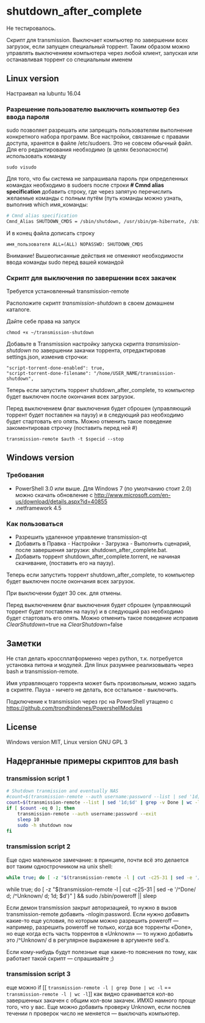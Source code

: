 # shutdown_after_complete

Не тестировалось.

Скрипт для transmission. Выключает компьютер по завершении всех загрузок, если запущен специальный торрент.
Таким образом можно управлять выключением компьютера через любой клиент, запуская или останавливая торрент со специальным именем

## Linux version

Настраивал на lubuntu 16.04

### Разрешение пользователю выключить компьютер без ввода пароля

sudo позволяет разрешать или запрещать пользователям выполнение конкретного набора программ. Все настройки, связанные с правами доступа, хранятся в файле /etc/sudoers. Это не совсем обычный файл. Для его редактирования необходимо (в целях безопасности) использовать команду

	sudo visudo

Для того, что бы система не запрашивала пароль при определенных командах необходимо в sudoers после строки **# Cmnd alias specification** добавить строку, где через запятую перечислить желаемые команды с полным путём (путь команды можно узнать, выполнив which имя_команды:
	
```bash
# Cmnd alias specification
Cmnd_Alias SHUTDOWN_CMDS = /sbin/shutdown, /usr/sbin/pm-hibernate, /sbin/reboot
```
	
И в конец файла дописать строку
	
	имя_пользователя ALL=(ALL) NOPASSWD: SHUTDOWN_CMDS
		
Внимание! Вышеописанные действия не отменяют необходимости ввода команды sudo перед вашей командой 

### Скрипт для выключения по завершении всех закачек

Требуется установленный transmission-remote

Расположите скрипт *transmission-shutdown* в своем домашнем каталоге.

Дайте себе права на запуск

	chmod +x ~/transmission-shutdown

Добавьте в Transmission настройку запуска скрипта *transmission-shutdown* по завершении закачки торрента, отредактировав settings.json, изменив строчки:

	"script-torrent-done-enabled": true,
	"script-torrent-done-filename": "/home/USER_NAME/transmission-shutdown",

Теперь если запустить торрент shutdown_after_complete, то компьютер будет выключен после окончания всех загрузок.

Перед выключением флаг выключения будет сброшен (управляющий торрент будет поставлен на паузу) и в следующий раз необходимо будет стартовать его опять. Можно отменить такое поведение закоментировав строчку (поставить перед ней #) 
	
	transmission-remote $auth -t $specid --stop

## Windows version	

### Требования

- PowerShell 3.0 или выше. Для Windows 7 (по умолчанию стоит 2.0) можно скачать обновление с 
http://www.microsoft.com/en-us/download/details.aspx?id=40855
- .netframework 4.5

### Как пользоваться

- Разрешить удаленное управление transmission-qt
- Добавить в Правка - Настройки - Загрузка - Выполнить сценарий, после завершения загрузки: shutdown_after_complete.bat.
- Добавить торрент shutdown_after_complete.torrent, не начиная скачивание, (поставить его на паузу).

Теперь если запустить торрент shutdown_after_complete, то компьютер будет выключен после окончания всех загрузок.

При выключении будет 30 сек. для отмены.

Перед выключением флаг выключения будет сброшен (управляющий торрент будет поставлен на паузу) и в следующий раз необходимо будет стартовать его опять. Можно отменить такое поведение исправив $ClearShutdown=$true на $ClearShutdown=$false

## Заметки

Не стал делать кроссплатформенно через python, т.к. потребуется установка питона и модулей. Для linux разумнее реализовывать через bash и transmission-remote.

Имя управляющего торрента может быть произвольным, можно задать в скрипте. Пауза - ничего не делать, все остальное - выключить.

Подключение к transmission через rpc на PowerShell утащено с https://github.com/trondhindenes/PowershellModules

## License

Windows version MIT, Linux version GNU GPL 3

## Надерганные примеры скриптов для bash

### transmission script 1

```bash
# Shutdown tranmission and eventually NAS
#count=$(transmission-remote --auth username:password --list | sed '1d;$d' | grep -v Done | wc -l)
count=$(transmission-remote --list | sed '1d;$d' | grep -v Done | wc -l)
if [ $count -eq 0 ]; then
	transmission-remote --auth username:password --exit
	sleep 10
	sudo -h shutdown now
fi
```

### transmission script 2
	
Еще одно маленькое замечание: в принципе, почти всё это делается вот таким однострочником на unix shell:
	
```bash
while true; do [ -z "$(transmission-remote -l | cut -c25-31 | sed -e '/^Done/ d; 1d; $d')" ] && sudo /sbin/poweroff || sleep 5; done
```

while true; do [ -z "$(transmission-remote -l | cut -c25-31 | sed -e '/^Done/ d; /^Unknown/ d; 1d; $d')" ] && sudo /sbin/poweroff || sleep

Если демон transmission закрыт авторизацией, то нужно в вызов transmission-remote добавить -nlogin:password. Если нужно добавить какие-то еще условия, по которым можно разрешить poweroff — например, разрешить poweroff не только, когда все торренты «Done», но еще когда есть часть торрентов в «Unknown» — то нужно добавить это /^Unknown/ d в регулярное выражение в аргументе sed'а.

Если кому-нибудь будут полезные еще какие-то пояснения по тому, как работает такой скрипт — спрашивайте ;) 	

### transmission script  3
	
еще можно if [[ `transmission-remote -l | grep Done | wc -l` == `transmission-remote -l | wc -l`]]
как видно сранивается кол-во завершенных закачен с общим кол-вом закачек. ИМХО намного проще того, что у вас. Еще можно добавить проверку Unknown, если послев течении n проверок число не меняется — выключать компьютер. 	


